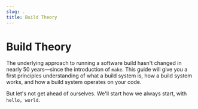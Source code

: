 ```yaml
---
slug: .
title: Build Theory
---
```


# Build Theory

The underlying approach to running a software build hasn't changed in nearly 50 years—since the introduction of `make`. This guide will give you a first principles understanding of what a build system is, how a build system works, and how a build system operates on your code.

But let's not get ahead of ourselves. We'll start how we always start, with `hello, world`.